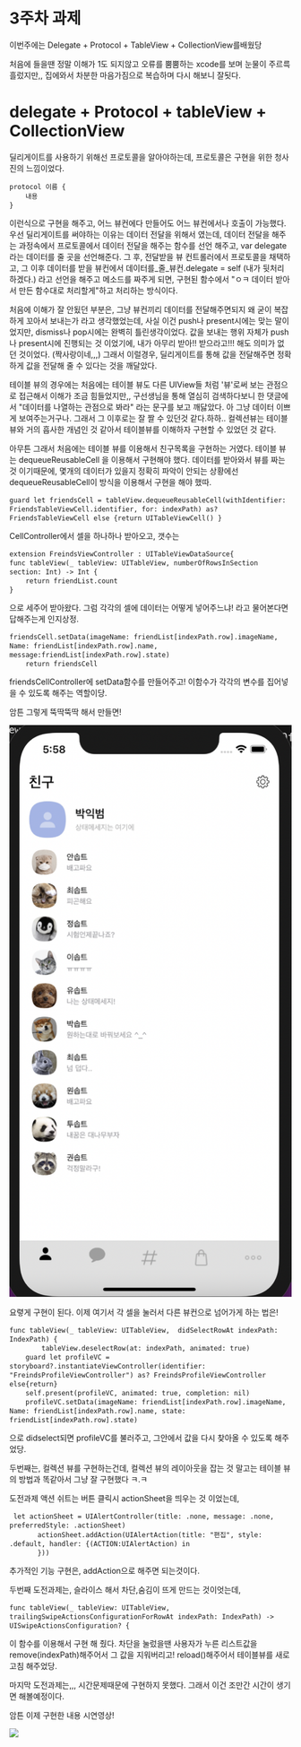 # 3주차 과제

이번주에는 Delegate + Protocol + TableView + CollectionView를배웠당

처음에 들을땐 정말 이해가 1도 되지않고 오류를 뿜뿜하는 xcode를 보며 눈물이 주르륵흘렀지만,,
집에와서 차분한 마음가짐으로 복습하며 다시 해보니 잘됫다. 


# delegate + Protocol + tableView + CollectionView

딜리게이트를 사용하기 위해선 프로토콜을 알아야하는데, 프로토콜은 구현을 위한 청사진의 느낌이었다. 
    
    protocol 이름 {
        내용
    }

이런식으로 구현을 해주고, 어느 뷰컨에다 만들어도 어느 뷰컨에서나 호출이 가능했다. 
우선 딜리게이트를 써야하는 이유는 데이터 전달을 위해서 였는데, 데이터 전달을 해주는 과정속에서 프로토콜에서 데이터 전달을 해주는 함수를 선언 해주고, var delegate라는 데이터를 줄 곳을 선언해준다. 그 후, 전달받을 뷰 컨트롤러에서 프로토콜을 채택하고,  그 이후 데이터를 받을 뷰컨에서 데이터를_줄_뷰컨.delegate = self (내가 뒷처리 하겠다.) 라고 선언을 해주고 메소드를 짜주게 되면, 구현된 함수에서 "ㅇㅋ 데이터 받아서 만든 함수대로 처리할게"하고 처리하는 방식이다. 

처음에 이해가 잘 안됬던 부분은, 그냥 뷰컨끼리 데이터를 전달해주면되지 왜 굳이 복잡하게 꼬아서 보내는가 라고 생각했었는데, 사실 이건 push나 present시에는 맞는 말이었지만, dismiss나 pop시에는 완벽히 틀린생각이었다. 값을 보내는 행위 자체가 push나 present시에 진행되는 것 이었기에, 내가 아무리 받아!! 받으라고!!! 해도 의미가 없던 것이었다. (짝사랑이네,,,)
그래서 이럴경우, 딜리게이트를 통해 값을 전달해주면 정확하게 값을 전달해 줄 수 있다는 것을 깨달았다. 

테이블 뷰의 경우에는 처음에는 테이블 뷰도 다른 UIView들 처럼 '뷰'로써 보는 관점으로 접근해서 이해가 조금 힘들었지만,, 구선생님을 통해 열심히 검색하다보니 한 댓글에서 "데이터를 나열하는 관점으로 봐라" 라는 문구를 보고 깨닳았다. 아 그냥 데이터 이쁘게 보여주는거구나.
그래서 그 이후로는 잘 짤 수 있던것 같다.하하.. 
컬렉션뷰는 테이블 뷰와 거의 흡사한 개념인 것 같아서 테이블뷰를 이해하자 구현할 수 있었던 것 같다. 


아무튼 그래서 처음에는 테이블 뷰를 이용해서 친구목록을 구현하는 거였다. 
테이블 뷰는 dequeueReusableCell 을 이용해서 구현해야 했다. 
데이터를 받아와서 뷰를 짜는 것 이기때문에, 몇개의 데이터가 있을지 정확히 파악이 안되는 상황에선
dequeueReusableCell이 방식을 이용해서 구현을 해야 했따. 
    
    guard let friendsCell = tableView.dequeueReusableCell(withIdentifier: FriendsTableViewCell.identifier, for: indexPath) as? FriendsTableViewCell else {return UITableViewCell() }

CellController에서 셀을 하나하나 받아오고, 갯수는 

    extension FreindsViewController : UITableViewDataSource{
    func tableView(_ tableView: UITableView, numberOfRowsInSection section: Int) -> Int {
        return friendList.count
    }
으로 세주어 받아왔다. 
그럼 각각의 셀에 데이터는 어떻게 넣어주느냐!
라고 물어본다면 답해주는게 인지상정.

    friendsCell.setData(imageName: friendList[indexPath.row].imageName, Name: friendList[indexPath.row].name, message:friendList[indexPath.row].state)
        return friendsCell

friendsCellController에 setData함수를 만들어주고! 이함수가 각각의 변수를 집어넣을 수 있도록 해주는 역할이당.

암튼 그렇게 뚝딱뚝딱 해서 만들면! 


![](./image/테이블뷰_구현.png)

요렿게 구현이 된다.
이제 여기서 각 셀을 눌러서 다른 뷰컨으로 넘어가게 하는 법은!

    func tableView(_ tableView: UITableView,  didSelectRowAt indexPath: IndexPath) {
            tableView.deselectRow(at: indexPath, animated: true)
        guard let profileVC = storyboard?.instantiateViewController(identifier: "FreindsProfileViewController") as? FreindsProfileViewController else{return}
        self.present(profileVC, animated: true, completion: nil)
        profileVC.setData(imageName: friendList[indexPath.row].imageName, Name: friendList[indexPath.row].name, state: friendList[indexPath.row].state)

으로 didselect되면 profileVC를 불러주고, 그안에서 값을 다시 찾아올 수 있도록 해주었당.

두번째는, 컬렉션 뷰를 구현하는건데, 컬렉션 뷰의 레이아웃을 잡는 것 말고는 테이블 뷰의 방법과 똑같아서 그냥 잘 구현했다 ㅋ.ㅋ

도전과제 액션 쉬트는 버튼 클릭시 actionSheet을 띄우는 것 이었는데, 

     let actionSheet = UIAlertController(title: .none, message: .none, preferredStyle: .actionSheet)
           actionSheet.addAction(UIAlertAction(title: "편집", style: .default, handler: {(ACTION:UIAlertAction) in
           }))
추가적인 기능 구현은, addAction으로 해주면 되는것이다. 

두번째 도전과제는, 슬라이스 해서 차단,숨김이 뜨게 만드는 것이엇는데, 
    
    func tableView(_ tableView: UITableView, trailingSwipeActionsConfigurationForRowAt indexPath: IndexPath) -> UISwipeActionsConfiguration? {

이 함수를 이용해서 구현 해 줬다. 
차단을 눌렀을땐 사용자가 누른 리스트값을 remove(indexPath)해주어서 
그 값을 지워버리고! reload()해주어서 테이블뷰를 새로고침 해주었당.

마지막 도전과제는,,, 시간문제때문에 구현하지 못했다. 그래서 이건 조만간 시간이 생기면 해볼예정이다. 

암튼 이제 구현한 내용 시연영상!

![](./image/3주차_과제_구현.gif)